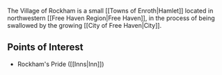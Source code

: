 
The Village of Rockham is a small [[Towns of Enroth|Hamlet]] located in northwestern [[Free Haven Region|Free Haven]], in the process of being swallowed by the growing [[City of Free Haven|City]].
## Points of Interest
* Rockham's Pride ([[Inns|Inn]])
